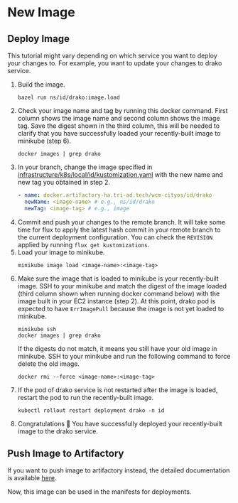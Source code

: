 # New Image

## Deploy Image

This tutorial might vary depending on which service you want to deploy your changes to. For example, you want to update your changes to drako service.

1.  Build the image.
    ```shell
    bazel run ns/id/drako:image.load
    ```
2.  Check your image name and tag by running this docker command. First column shows the image name and second column shows the image tag. Save the digest shown in the third column, this will be needed to clarify that you have successfully loaded your recently-built image to minikube (step 6).
    ```shell
    docker images | grep drako
    ```
3.  In your branch, change the image specified in [infrastructure/k8s/local/id/kustomization.yaml](/infrastructure/k8s/local/id/kustomization.yaml) with the new name and new tag you obtained in step 2.
    ```yaml
    - name: docker.artifactory-ha.tri-ad.tech/wcm-cityos/id/drako
      newName: <image-name> # e.g., ns/id/drako
      newTag: <image-tag> # e.g., image
    ```
4.  Commit and push your changes to the remote branch. It will take some time for flux to apply the latest hash commit in your remote branch to the current deployment configuration. You can check the `REVISION` applied by running `flux get kustomizations`.
5.  Load your image to minikube.
    ```shell
    minikube image load <image-name>:<image-tag>
    ```
6.  Make sure the image that is loaded to minikube is your recently-built image. SSH to your minikube and match the digest of the image loaded (third column shown when running docker command below) with the image built in your EC2 instance (step 2). At this point, drako pod is expected to have `ErrImagePull` because the image is not yet loaded to minikube.
    ```shell
    minikube ssh
    docker images | grep drako
    ```
    If the digests do not match, it means you still have your old image in minikube. SSH to your minikube and run the following command to force delete the old image.
    ```shell
    docker rmi --force <image-name>:<image-tag>
    ```
7.  If the pod of drako service is not restarted after the image is loaded, restart the pod to run the recently-built image.
    ```shell
    kubectl rollout restart deployment drako -n id
    ```
8.  Congratulations 🎉 You have successfully deployed your recently-built image to the drako service.

## Push Image to Artifactory

If you want to push image to artifactory instead, the detailed documentation is available [here](https://github.com/wp-wcm/city/tree/main/tools/k8s-tools#how-to-build-and-push-to-artifactory).

Now, this image can be used in the manifests for deployments.
